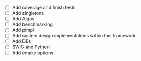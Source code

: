 - [ ] Add coverage and finish tests
- [ ] Add singletons
- [ ] Add Algos
- [ ] Add benchmarking
- [ ] Add pimpl
- [ ] Add system design implementations within this framework
- [ ] Add DBs
- [ ] SWIG and Python 
- [ ] Add cmake options